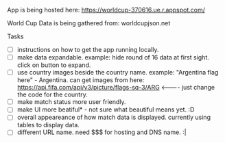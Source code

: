 App is being hosted here:
https://worldcup-370616.ue.r.appspot.com/


World Cup Data is being gathered from:
worldcupjson.net


Tasks 
- [ ] instructions on how to get the app running locally.
- [ ] make data expandable. example: hide round of 16 data at first sight. click on button to expand.
- [ ] use country images beside the country name. example: "Argentina flag here" - Argentina. can get images from here: https://api.fifa.com/api/v3/picture/flags-sq-3/ARG   <---- just change the code for the country.
- [ ] make match status more user friendly.
- [ ] make UI more beatiful* - not sure what beautiful means yet. :D
- [ ] overall appeareance of how match data is displayed. currently using tables to display data.
- [ ] different URL name. need $$$ for hosting and DNS name. :|
